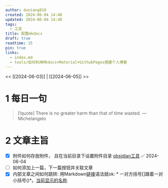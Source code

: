 ```yaml
---
author: duniang818
created: 2024-06-04 14:48
updated: 2024-06-04 14:48
tags:
  - 工具
title: 配置mkdocs
draft: true
readtime: 15
pin: true
links:
  - index.md
  - tools/如何利用Mkdocs+Material+GithubPages搭建个人博客
---
```

<< [[2024-06-03]] | [[2024-06-05]] >>

# 1 每日一句

> [!quote] There is no greater harm than that of time wasted.
> — Michelangelo

# 2 文章主旨

- [X]  附件如何存放附件， 且在当前目录下设置附件目录 [obsidian工具](obsidian.md) ✅ 2024-06-04
- [ ]  如何添加上一篇，下一篇按钮并关联文章
- [X]  内部文章之间如何跳转: 用Markdown[链接](https://daringfireball.net/projects/markdown/syntax#link)语法就ok: * 一对方括号[]跟着一对小括号()*。[当前显示的名称](目标文章的相对路径+扩展名一起)
